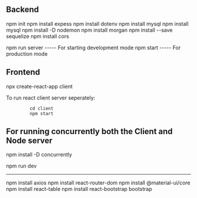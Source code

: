 Backend
----------------
npm init
npm install expess 
npm install dotenv
npm install mysql
npm install mysql
npm install -D nodemon
npm install morgan
npm install --save sequelize 
npm install cors

npm run server ----- For starting development mode
npm start  ----- For production mode

Frontend
-----------------
npx create-react-app client

To run react client server seperately: 

             cd client
             npm start

For running concurrently both the Client and Node server
---------------------------------------------------------

npm install -D concurrently

npm run dev

---------------------------------------------------

npm install axios 
npm install react-router-dom
npm install @material-ui/core
npm install react-table
npm install react-bootstrap bootstrap